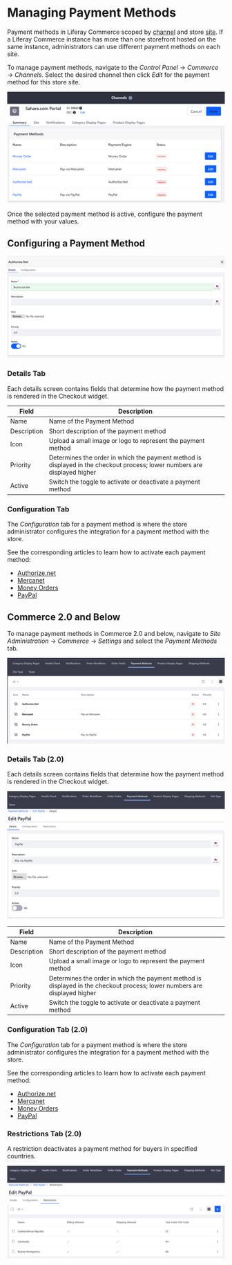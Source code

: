 # Managing Payment Methods

Payment methods in Liferay Commerce scoped by [channel](../../managing-a-catalog/creating-and-managing-products/introduction-to-channels.md) and store [site](../sites-and-site-types.md). If a Liferay Commerce instance has more than one storefront hosted on the same instance, administrators can use different payment methods on each site.

To manage payment methods, navigate to the _Control Panel_ &rarr; _Commerce_ &rarr; _Channels_. Select the desired channel then click _Edit_ for the payment method for this store site.

![Payment Methods page](./managing-payment-methods/images/04.png)

Once the selected payment method is active, configure the payment method with your values.

## Configuring a Payment Method

![Configuring a payment method](./managing-payment-methods/images/05.png)

### Details Tab

Each details screen contains fields that determine how the payment method is rendered in the Checkout widget.

|Field | Description |
|----- | ----------- |
|Name  | Name of the Payment Method |
|Description | Short description of the payment method |
|Icon| Upload a small image or logo to represent the payment method |
|Priority | Determines the order in which the payment method is displayed in the checkout process; lower numbers are displayed higher |
|Active | Switch the toggle to activate or deactivate a payment method |

### Configuration Tab

The _Configuration_ tab for a payment method is where the store administrator configures the integration for a payment method with the store.

See the corresponding articles to learn how to activate each payment method:

* [Authorize.net](../../orders-and-fulfillment/payment-methods/authorize.net.md)
* [Mercanet](../../orders-and-fulfillment/payment-methods/mercanet.md)
* [Money Orders](../../orders-and-fulfillment/payment-methods/money-orders.md)
* [PayPal](../../orders-and-fulfillment/payment-methods/paypal.md)

## Commerce 2.0 and Below

To manage payment methods in Commerce 2.0 and below, navigate to _Site Administration_ → _Commerce_ → _Settings_ and select the _Payment Methods_ tab.

![Payment Methods page](./managing-payment-methods/images/01.png)

### Details Tab (2.0)

Each details screen contains fields that determine how the payment method is rendered in the Checkout widget.

![Configuring a payment method](./managing-payment-methods/images/02.png)

|Field | Description |
|----- | ----------- |
|Name  | Name of the Payment Method |
|Description | Short description of the payment method |
|Icon| Upload a small image or logo to represent the payment method |
|Priority | Determines the order in which the payment method is displayed in the checkout process; lower numbers are displayed higher |
|Active | Switch the toggle to activate or deactivate a payment method |

### Configuration Tab (2.0)

The _Configuration_ tab for a payment method is where the store administrator configures the integration for a payment method with the store.

See the corresponding articles to learn how to activate each payment method:

* [Authorize.net](../../orders-and-fulfillment/payment-methods/authorize.net.md)
* [Mercanet](../../orders-and-fulfillment/payment-methods/mercanet.md)
* [Money Orders](../../orders-and-fulfillment/payment-methods/money-orders.md)
* [PayPal](../../orders-and-fulfillment/payment-methods/paypal.md)

### Restrictions Tab (2.0)

A restriction deactivates a payment method for buyers in specified countries.

![Setting payment method restrictions](./managing-payment-methods/images/03.png)
